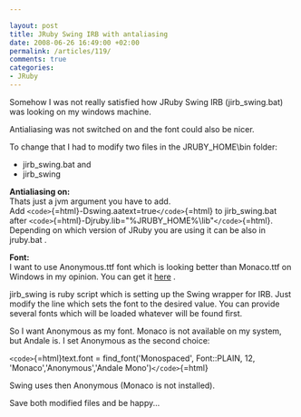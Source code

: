 ```yaml
---

layout: post
title: JRuby Swing IRB with antaliasing
date: 2008-06-26 16:49:00 +02:00
permalink: /articles/119/
comments: true
categories: 
- JRuby
---
```


Somehow I was not really satisfied how JRuby Swing IRB (jirb_swing.bat)
was looking on my windows machine.

Antialiasing was not switched on and the font could also be nicer.

To change that I had to modify two files in the JRUBY_HOME\\bin folder:

- jirb_swing.bat and
- jirb_swing

**Antialiasing on:**\
Thats just a jvm argument you have to add.\
Add `<code>`{=html}-Dswing.aatext=true`</code>`{=html} to jirb_swing.bat
after `<code>`{=html}-Djruby.lib="%JRUBY_HOME%\\lib"`</code>`{=html}.
Depending on which version of JRuby you are using it can be also in
jruby.bat .

**Font:**\
I want to use Anonymous.ttf font which is looking better than Monaco.ttf
on Windows in my opinion. You can get it
[here](http://www.ms-studio.com/FontSales/anonymous.html) .

jirb_swing is ruby script which is setting up the Swing wrapper for IRB.
Just modify the line which sets the font to the desired value. You can
provide several fonts which will be loaded whatever will be found first.

So I want Anonymous as my font. Monaco is not available on my system,
but Andale is. I set Anonymous as the second choice:

`<code>`{=html}text.font = find_font('Monospaced', Font::PLAIN, 12,
'Monaco','Anonymous','Andale Mono')`</code>`{=html}

Swing uses then Anonymous (Monaco is not installed).

Save both modified files and be happy...
